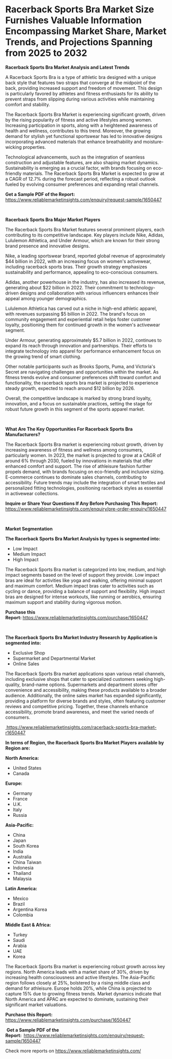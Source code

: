 <p><h1>Racerback Sports Bra Market Size Furnishes Valuable Information Encompassing Market Share, Market Trends, and Projections Spanning from 2025 to 2032</h1></p><p><strong>Racerback Sports Bra Market Analysis and Latest Trends</strong></p>
<p><p>A Racerback Sports Bra is a type of athletic bra designed with a unique back style that features two straps that converge at the midpoint of the back, providing increased support and freedom of movement. This design is particularly favored by athletes and fitness enthusiasts for its ability to prevent straps from slipping during various activities while maintaining comfort and stability.</p><p>The Racerback Sports Bra Market is experiencing significant growth, driven by the rising popularity of fitness and active lifestyles among women. Increasing participation in sports, along with a heightened awareness of health and wellness, contributes to this trend. Moreover, the growing demand for stylish yet functional sportswear has led to innovative designs incorporating advanced materials that enhance breathability and moisture-wicking properties.</p><p>Technological advancements, such as the integration of seamless construction and adjustable features, are also shaping market dynamics. Sustainability is emerging as a crucial factor, with brands focusing on eco-friendly materials. The Racerback Sports Bra Market is expected to grow at a CAGR of 12.7% during the forecast period, reflecting a robust outlook fueled by evolving consumer preferences and expanding retail channels.</p></p>
<p><strong>Get a Sample PDF of the Report:&nbsp;</strong> <a href="https://www.reliablemarketinsights.com/enquiry/request-sample/1650447?utm_campaign=2143&utm_medium=2&utm_source=Github&utm_content=ia&utm_term=06022025&utm_id=racerback-sports-bra">https://www.reliablemarketinsights.com/enquiry/request-sample/1650447</a></p>
<p>&nbsp;</p>
<p><strong>Racerback Sports Bra Major Market Players</strong></p>
<p><p>The Racerback Sports Bra Market features several prominent players, each contributing to its competitive landscape. Key players include Nike, Adidas, Lululemon Athletica, and Under Armour, which are known for their strong brand presence and innovative designs.</p><p>Nike, a leading sportswear brand, reported global revenue of approximately $44 billion in 2022, with an increasing focus on women's activewear, including racerback sports bras. Their growth strategy emphasizes sustainability and performance, appealing to eco-conscious consumers.</p><p>Adidas, another powerhouse in the industry, has also increased its revenue, generating about $22 billion in 2022. Their commitment to technology-driven designs and collaboration with various influencers enhances their appeal among younger demographics.</p><p>Lululemon Athletica has carved out a niche in high-end athletic apparel, with revenues surpassing $5 billion in 2022. The brand's focus on community engagement and experiential retail helps foster customer loyalty, positioning them for continued growth in the women's activewear segment.</p><p>Under Armour, generating approximately $5.7 billion in 2022, continues to expand its reach through innovation and partnerships. Their efforts to integrate technology into apparel for performance enhancement focus on the growing trend of smart clothing.</p><p>Other notable participants such as Brooks Sports, Puma, and Victoria's Secret are navigating challenges and opportunities within the market. As fitness trends evolve and consumer preferences shift toward comfort and functionality, the racerback sports bra market is projected to experience steady growth, expected to reach around $12 billion by 2026.</p><p>Overall, the competitive landscape is marked by strong brand loyalty, innovation, and a focus on sustainable practices, setting the stage for robust future growth in this segment of the sports apparel market.</p></p>
<p>&nbsp;</p>
<p><strong>What Are The Key Opportunities For Racerback Sports Bra Manufacturers?</strong></p>
<p><p>The Racerback Sports Bra market is experiencing robust growth, driven by increasing awareness of fitness and wellness among consumers, particularly women. In 2023, the market is projected to grow at a CAGR of around 6% through 2030, fueled by innovations in materials that offer enhanced comfort and support. The rise of athleisure fashion further propels demand, with brands focusing on eco-friendly and inclusive sizing. E-commerce continues to dominate sales channels, contributing to accessibility. Future trends may include the integration of smart textiles and personalized fitting technologies, positioning racerback styles as essential in activewear collections.</p></p>
<p><strong>Inquire or Share Your Questions If Any Before Purchasing This Report:</strong> <a href="https://www.reliablemarketinsights.com/enquiry/pre-order-enquiry/1650447?utm_campaign=2143&utm_medium=2&utm_source=Github&utm_content=ia&utm_term=06022025&utm_id=racerback-sports-bra">https://www.reliablemarketinsights.com/enquiry/pre-order-enquiry/1650447</a></p>
<p>&nbsp;</p>
<p><strong>Market Segmentation</strong></p>
<p><strong>The Racerback Sports Bra Market Analysis by types is segmented into:</strong></p>
<p><ul><li>Low Impact</li><li>Medium Impact</li><li>High Impact</li></ul></p>
<p><p>The Racerback Sports Bra market is categorized into low, medium, and high impact segments based on the level of support they provide. Low impact bras are ideal for activities like yoga and walking, offering minimal support and maximum comfort. Medium impact bras cater to activities such as cycling or dance, providing a balance of support and flexibility. High impact bras are designed for intense workouts, like running or aerobics, ensuring maximum support and stability during vigorous motion.</p></p>
<p><strong>Purchase this Report:&nbsp;</strong><a href="https://www.reliablemarketinsights.com/purchase/1650447?utm_campaign=2143&utm_medium=2&utm_source=Github&utm_content=ia&utm_term=06022025&utm_id=racerback-sports-bra">https://www.reliablemarketinsights.com/purchase/1650447</a></p>
<p>&nbsp;</p>
<p><strong>The Racerback Sports Bra Market Industry Research by Application is segmented into:</strong></p>
<p><ul><li>Exclusive Shop</li><li>Supermarket and Departmental Market</li><li>Online Sales</li></ul></p>
<p><p>The Racerback Sports Bra market applications span various retail channels, including exclusive shops that cater to specialized customers seeking high-quality, brand-name options. Supermarkets and department stores offer convenience and accessibility, making these products available to a broader audience. Additionally, the online sales market has expanded significantly, providing a platform for diverse brands and styles, often featuring customer reviews and competitive pricing. Together, these channels enhance accessibility, promote brand awareness, and meet the varied needs of consumers.</p></p>
<p><a href="https://www.reliablemarketinsights.com/racerback-sports-bra-market-r1650447?utm_campaign=2143&utm_medium=2&utm_source=Github&utm_content=ia&utm_term=06022025&utm_id=racerback-sports-bra">&nbsp;https://www.reliablemarketinsights.com/racerback-sports-bra-market-r1650447</a></p>
<p><strong>In terms of Region, the Racerback Sports Bra Market Players available by Region are:</strong></p>
<p>
    <p> <strong> North America: </strong>
        <ul>
            <li>United States</li>
            <li>Canada</li>
        </ul>
        </p> 
    <p> <strong> Europe: </strong>
        <ul>
            <li>Germany</li>
            <li>France</li>
            <li>U.K.</li>
            <li>Italy</li>
            <li>Russia</li>
        </ul>
        </p> 
    <p> <strong> Asia-Pacific: </strong>
        <ul>
            <li>China</li>
            <li>Japan</li>
            <li>South Korea</li>
            <li>India</li>
            <li>Australia</li>
            <li>China Taiwan</li>
            <li>Indonesia</li>
            <li>Thailand</li>
            <li>Malaysia</li>
        </ul>
        </p> 
    <p> <strong> Latin America: </strong>
        <ul>
            <li>Mexico</li>
            <li>Brazil</li>
            <li>Argentina Korea</li>
            <li>Colombia</li>
        </ul>
        </p> 
    <p> <strong> Middle East & Africa: </strong>
        <ul>
            <li>Turkey</li>
            <li>Saudi</li>
            <li>Arabia</li>
            <li>UAE</li>
            <li>Korea</li>
        </ul>
    </p>
    </p>
<p><p>The Racerback Sports Bra market is experiencing robust growth across key regions. North America leads with a market share of 30%, driven by increasing health consciousness and active lifestyles. The Asia-Pacific region follows closely at 25%, bolstered by a rising middle class and demand for athleisure. Europe holds 20%, while China is projected to capture 15% due to growing fitness trends. Market dynamics indicate that North America and APAC are expected to dominate, sustaining their significant market valuations.</p></p>
<p><strong>Purchase this Report: </strong><a href="https://www.reliablemarketinsights.com/purchase/1650447?utm_campaign=2143&utm_medium=2&utm_source=Github&utm_content=ia&utm_term=06022025&utm_id=racerback-sports-bra">https://www.reliablemarketinsights.com/purchase/1650447</a></p>
<p>&nbsp;<strong>Get a Sample PDF of the Report:&nbsp;&nbsp;</strong><a href="https://www.reliablemarketinsights.com/enquiry/request-sample/1650447?utm_campaign=2143&utm_medium=2&utm_source=Github&utm_content=ia&utm_term=06022025&utm_id=racerback-sports-bra">https://www.reliablemarketinsights.com/enquiry/request-sample/1650447</a></p>
<p><strong></strong></p>
<p>Check more reports on <a href="https://www.reliablemarketinsights.com/?utm_campaign=2143&utm_medium=2&utm_source=Github&utm_content=ia&utm_term=06022025&utm_id=racerback-sports-bra">https://www.reliablemarketinsights.com/</a></p>